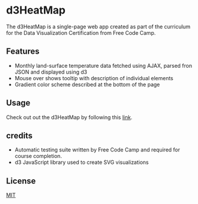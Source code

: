 # d3HeatMap

The d3HeatMap is a single-page web app created as part of the curriculum for the Data Visualization Certification from Free Code Camp. 

## Features

- Monthly land-surface temperature data fetched using AJAX, parsed fron JSON and displayed using d3  
- Mouse over shows tooltip with description of individual elements    
- Gradient color scheme described at the bottom of the page

## Usage

Check out out the d3HeatMap by following this [link](https://joeystip.github.io/d3HeatMap/).

## credits

- Automatic testing suite written by Free Code Camp and required for course completion.
- d3 JavaScript library used to create SVG visualizations 

## License

[MIT](https://choosealicense.com/licenses/mit/)
